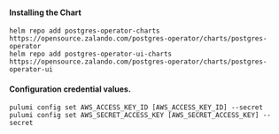 #### Installing the Chart
```hcl
helm repo add postgres-operator-charts https://opensource.zalando.com/postgres-operator/charts/postgres-operator
helm repo add postgres-operator-ui-charts https://opensource.zalando.com/postgres-operator/charts/postgres-operator-ui
```

#### Configuration credential values.
```hcl
pulumi config set AWS_ACCESS_KEY_ID [AWS_ACCESS_KEY_ID] --secret
pulumi config set AWS_SECRET_ACCESS_KEY [AWS_SECRET_ACCESS_KEY] --secret
```